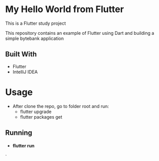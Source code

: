 # My Hello World from Flutter

This is a Flutter study project

This repository contains an example of Flutter using Dart and building a simple bytebank application

## Built With
- Flutter
- IntelliJ IDEA

# Usage
- After clone the repo, go to folder root and run:
  - flutter upgrade
  - flutter packages get
    
## Running
- #### flutter run
` 
